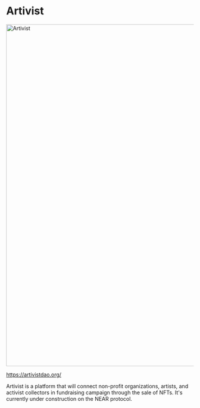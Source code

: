 # Artivist
<img width="917" alt="Artivist" src="https://github.com/marianaWest/newArtivist/assets/97693233/79d2e366-18c0-47e8-bf42-9f53041a4301">  

https://artivistdao.org/  

Artivist is a platform that will connect non-profit organizations, artists, and activist collectors in fundraising campaign through the sale of NFTs. It's currently under construction on the NEAR protocol. 
